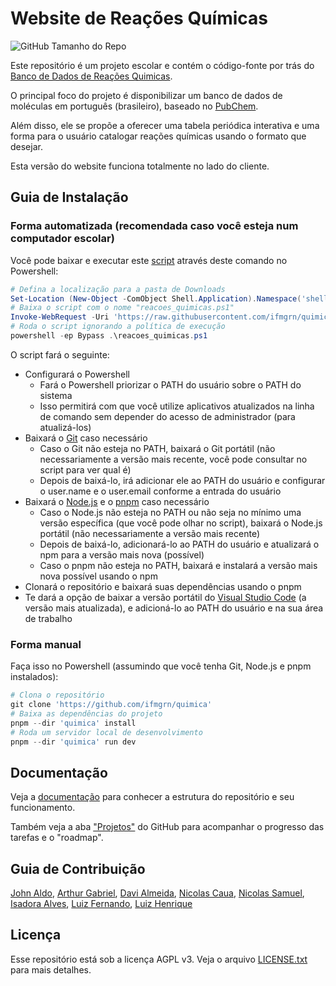 # Website de Reações Químicas

![GitHub Tamanho do Repo](https://img.shields.io/github/repo-size/ifmgrn/quimica?label=Tamanho%20do%20Repo&style=flat)

Este repositório é um projeto escolar e contém o código-fonte por trás do [Banco de Dados de Reações Quimicas](https://ifmgrn.github.io/quimica).

O principal foco do projeto é disponibilizar um banco de dados de moléculas em português (brasileiro), baseado no [PubChem](https://pubchem.ncbi.nlm.nih.gov/).

Além disso, ele se propõe a oferecer uma tabela periódica interativa e uma forma para o usuário catalogar reações químicas usando o formato que desejar.

Esta versão do website funciona totalmente no lado do cliente.

## Guia de Instalação

### Forma automatizada (recomendada caso você esteja num computador escolar)

Você pode baixar e executar este [script](scripts/setup_helper.ps1) através deste comando no Powershell:

```powershell
# Defina a localização para a pasta de Downloads
Set-Location (New-Object -ComObject Shell.Application).Namespace('shell:Downloads').Self.Path
# Baixa o script com o nome "reacoes_quimicas.ps1"
Invoke-WebRequest -Uri 'https://raw.githubusercontent.com/ifmgrn/quimica/refs/heads/main/scripts/setup_helper.ps1' -OutFile reacoes_quimicas.ps1
# Roda o script ignorando a política de execução
powershell -ep Bypass .\reacoes_quimicas.ps1
```

O script fará o seguinte:

- Configurará o Powershell
  - Fará o Powershell priorizar o PATH do usuário sobre o PATH do sistema
  - Isso permitirá com que você utilize aplicativos atualizados na linha de comando sem depender do acesso de administrador (para atualizá-los)
- Baixará o [Git](https://git-scm.com/) caso necessário
  - Caso o Git não esteja no PATH, baixará o Git portátil (não necessariamente a versão mais recente, você pode consultar no script para ver qual é)
  - Depois de baixá-lo, irá adicionar ele ao PATH do usuário e configurar o user.name e o user.email conforme a entrada do usuário
- Baixará o [Node.js](https://nodejs.org/) e o [pnpm](https://pnpm.io/) caso necessário
  - Caso o Node.js não esteja no PATH ou não seja no mínimo uma versão específica (que você pode olhar no script), baixará o Node.js portátil (não necessariamente a versão mais recente)
  - Depois de baixá-lo, adicionará-lo ao PATH do usuário e atualizará o npm para a versão mais nova (possível)
  - Caso o pnpm não esteja no PATH, baixará e instalará a versão mais nova possível usando o npm
- Clonará o repositório e baixará suas dependências usando o pnpm
- Te dará a opção de baixar a versão portátil do [Visual Studio Code](https://code.visualstudio.com/) (a versão mais atualizada), e adicioná-lo ao PATH do usuário e na sua área de trabalho

### Forma manual

Faça isso no Powershell (assumindo que você tenha Git, Node.js e pnpm instalados):

```powershell
# Clona o repositório
git clone 'https://github.com/ifmgrn/quimica'
# Baixa as dependências do projeto
pnpm --dir 'quimica' install
# Roda um servidor local de desenvolvimento
pnpm --dir 'quimica' run dev
```

## Documentação

Veja a [documentação](docs/README.md) para conhecer a estrutura do repositório e seu funcionamento.

Também veja a aba ["Projetos"](https://github.com/users/ifmgrn/projects/1) do GitHub para acompanhar o progresso das tarefas e o "roadmap".

## Guia de Contribuição

[John Aldo](https://github.com/ifmgrn), [Arthur Gabriel](https://github.com/calmecalabreso), [Davi Almeida](), [Nicolas Caua](https://github.com/Nilas09), [Nicolas Samuel](), [Isadora Alves](), [Luiz Fernando](https://github.com/soqueroentrar), [Luiz Henrique](https://github.com/FravioMatuto)

## Licença

Esse repositório está sob a licença AGPL v3. Veja o arquivo [LICENSE.txt](LICENSE.txt) para mais detalhes.
